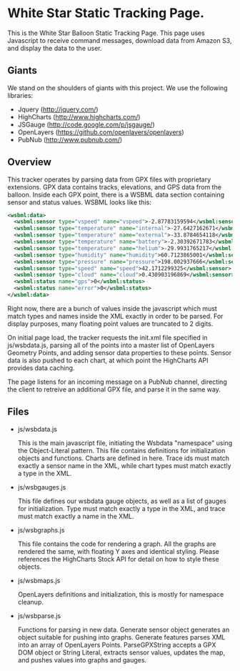 White Star Static Tracking Page.
===============================

This is the White Star Balloon Static Tracking Page.  This page uses Javascript to receive command messages, download data from Amazon S3, and display the data to the user.

Giants
------

We stand on the shoulders of giants with this project.  We use the following libraries:

*   Jquery (http://jquery.com/)
*   HighCharts (http://www.highcharts.com/)
*   JSGauge (http://code.google.com/p/jsgauge/)
*   OpenLayers (https://github.com/openlayers/openlayers)
*   PubNub (http://www.pubnub.com/)

Overview
--------

This tracker operates by parsing data from GPX files with proprietary extensions.  GPX data contains tracks, elevations, and GPS data from the balloon.  Inside each GPX point, there is a WSBML data section containing sensor and status values.  WSBML looks like this: 

```xml
<wsbml:data>
  <wsbml:sensor type="vspeed" name="vspeed">-2.87783159594</wsbml:sensor>
  <wsbml:sensor type="temperature" name="internal">-27.6427162671</wsbml:sensor>
  <wsbml:sensor type="temperature" name="external">-33.8784654118</wsbml:sensor>
  <wsbml:sensor type="temperature" name="battery">-2.30392671783</wsbml:sensor>
  <wsbml:sensor type="temperature" name="helium">-29.9931765217</wsbml:sensor>
  <wsbml:sensor type="humidity" name="humidity">60.7123865001</wsbml:sensor>
  <wsbml:sensor type="pressure" name="pressure">198.002937666</wsbml:sensor>
  <wsbml:sensor type="speed" name="speed">42.1712299325</wsbml:sensor>
  <wsbml:sensor type="cloud" name="cloud">0.430903196869</wsbml:sensor>
  <wsbml:status name="gps">0</wsbml:status>
  <wsbml:status name="error">0</wsbml:status>
</wsbml:data>
```

Right now, there are a bunch of values inside the javascript which must match types and names inside the XML exactly in order to be parsed.  For display purposes, many floating point values are truncated to 2 digits.

On initial page load, the tracker requests the init.xml file specified in js/wsbdata.js, parsing all of the points into a master list of OpenLayers Geometry Points, and adding sensor data properties to these points.  Sensor data is also pushed to each chart, at which point the HighCharts API provides data caching.

The page listens for an incoming message on a PubNub channel, directing the client to retreive an additional GPX file, and parse it in the same way.

Files
-----

*   js/wsbdata.js

    This is the main javascript file, initiating the Wsbdata "namespace" using the Object-Literal pattern.
    This file contains definitions for initialization objects and functions.
    Charts are defined in here.  Trace ids must match exactly a sensor name in the XML, while chart types must match exactly a type in the XML.
    
*   js/wsbgauges.js

    This file defines our wsbdata gauge objects, as well as a list of gauges for initialization.  Type must match exactly a type in the XML, and trace must match exactly a name in the XML.
    
*   js/wsbgraphs.js

    This file contains the code for rendering a graph.  All the graphs are rendered the same, with floating Y axes and identical styling.  Please references the HighCharts Stock API for detail on how to style these objects.
    
*   js/wsbmaps.js

    OpenLayers definitions and initialization, this is mostly for namespace cleanup.

*   js/wsbparse.js

    Functions for parsing in new data.  Generate sensor object generates an object suitable for pushing into graphs.  Generate features parses XML into an array of OpenLayers Points.  ParseGPXString accepts a GPX DOM object or String Literal, extracts sensor values, updates the map, and pushes values into graphs and gauges.
    
    